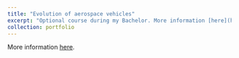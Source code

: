 ```yaml
---
title: "Evolution of aerospace vehicles"
excerpt: "Optional course during my Bachelor. More information [here](https://didattica.polito.it/pls/portal30/gap.pkg_guide.viewGap?p_cod_ins=01OQDLZ&p_a_acc=2023&p_header=S&p_lang=&multi=N "Polito")."
collection: portfolio
---
```

More information [here](https://didattica.polito.it/pls/portal30/gap.pkg_guide.viewGap?p_cod_ins=01OQDLZ&p_a_acc=2023&p_header=S&p_lang=&multi=N "Polito").

